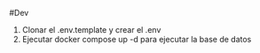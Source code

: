 #Dev

1. Clonar el .env.template y crear el .env
2. Ejecutar docker compose up -d para ejecutar la base de datos

